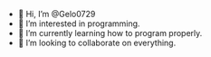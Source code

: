 - 👋 Hi, I’m @Gelo0729
- 👀 I’m interested in programming.
- 🌱 I’m currently learning how to program properly.
- 💞️ I’m looking to collaborate on everything.

<!---
Gelo0729/Gelo0729 is a ✨ special ✨ repository because its `README.md` (this file) appears on your GitHub profile.
You can click the Preview link to take a look at your changes.
--->
